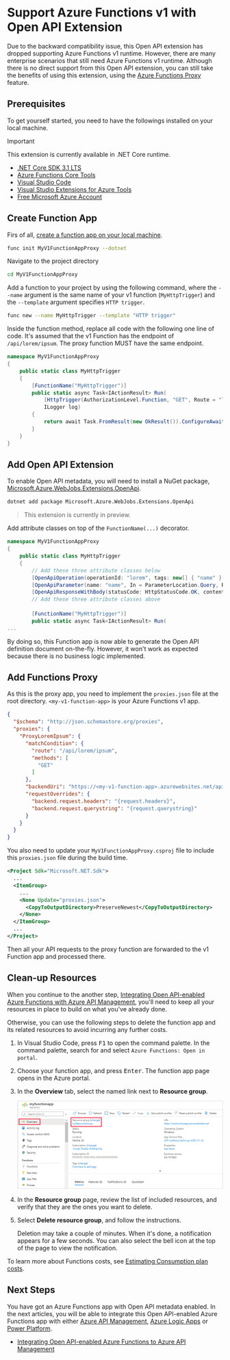 # Support Azure Functions v1 with Open API Extension #

Due to the backward compatibility issue, this Open API extension has dropped supporting Azure Functions v1 runtime. However, there are many enterprise scenarios that still need Azure Functions v1 runtime. Although there is no direct support from this Open API extension, you can still take the benefits of using this extension, using the [Azure Functions Proxy][az func proxy] feature.


## Prerequisites ##

To get yourself started, you need to have the followings installed on your local machine.

> [!IMPORTANT]
> This extension is currently available in .NET Core runtime.

* [.NET Core SDK 3.1 LTS][dotnet core sdk]
* [Azure Functions Core Tools][az func core tools]
* [Visual Studio Code][vs code]
* [Visual Studio Extensions for Azure Tools][vs code azure tools]
* [Free Microsoft Azure Account][az account free]


## Create Function App ##

Firs of all, [create a function app on your local machine][az func create].

```bash
func init MyV1FunctionAppProxy --dotnet
```

Navigate to the project directory

```bash
cd MyV1FunctionAppProxy
```

Add a function to your project by using the following command, where the `--name` argument is the same name of your v1 function (`MyHttpTrigger`) and the `--template` argument specifies `HTTP trigger`.

```bash
func new --name MyHttpTrigger --template "HTTP trigger"
```

Inside the function method, replace all code with the following one line of code. It's assumed that the v1 Function has the endpoint of `/api/lorem/ipsum`. The proxy function MUST have the same endpoint.

```csharp
namespace MyV1FunctionAppProxy
{
    public static class MyHttpTrigger
    {
        [FunctionName("MyHttpTrigger")]
        public static async Task<IActionResult> Run(
            [HttpTrigger(AuthorizationLevel.Function, "GET", Route = "lorem/ipsum")] HttpRequest req,
            ILogger log)
        {
            return await Task.FromResult(new OkResult()).ConfigureAwait(false);
        }
    }
}
```


## Add Open API Extension ##

To enable Open API metadata, you will need to install a NuGet package, [Microsoft.Azure.WebJobs.Extensions.OpenApi][az func openapi extension].

```bash
dotnet add package Microsoft.Azure.WebJobs.Extensions.OpenApi
```

> This extension is currently in preview.

Add attribute classes on top of the `FunctionName(...)` decorator.

```csharp
namespace MyV1FunctionAppProxy
{
    public static class MyHttpTrigger
    {
        // Add these three attribute classes below
        [OpenApiOperation(operationId: "lorem", tags: new[] { "name" }, Summary = "Gets lorem ipsum", Description = "This gets lorem ipsum.", Visibility = OpenApiVisibilityType.Important)]
        [OpenApiParameter(name: "name", In = ParameterLocation.Query, Required = true, Type = typeof(string), Summary = "The name", Description = "The name", Visibility = OpenApiVisibilityType.Important)]
        [OpenApiResponseWithBody(statusCode: HttpStatusCode.OK, contentType: "text/plain", bodyType: typeof(string), Summary = "The response", Description = "This returns the response")]
        // Add these three attribute classes above

        [FunctionName("MyHttpTrigger")]
        public static async Task<IActionResult> Run(
...
```

By doing so, this Function app is now able to generate the Open API definition document on-the-fly. However, it won't work as expected because there is no business logic implemented.


## Add Functions Proxy ##

As this is the proxy app, you need to implement the `proxies.json` file at the root directory. `<my-v1-function-app>` is your Azure Functions v1 app.

```json
{
  "$schema": "http://json.schemastore.org/proxies",
  "proxies": {
    "ProxyLoremIpsum": {
      "matchCondition": {
        "route": "/api/lorem/ipsum",
        "methods": [
          "GET"
        ]
      },
      "backendUri": "https://<my-v1-function-app>.azurewebsites.net/api/lorem/ipsum",
      "requestOverrides": {
        "backend.request.headers": "{request.headers}",
        "backend.request.querystring": "{request.querystring}"
      }
    }
  }
}
```

You also need to update your `MyV1FunctionAppProxy.csproj` file to include this `proxies.json` file during the build time.

```xml
<Project Sdk="Microsoft.NET.Sdk">
  ...
  <ItemGroup>
    ...
    <None Update="proxies.json">
      <CopyToOutputDirectory>PreserveNewest</CopyToOutputDirectory>
    </None>
  </ItemGroup>
  ...
</Project>
```

Then all your API requests to the proxy function are forwarded to the v1 Function app and processed there.


## Clean-up Resources ##

When you continue to the another step, [Integrating Open API-enabled Azure Functions with Azure API Management][docs apim], you'll need to keep all your resources in place to build on what you've already done.

Otherwise, you can use the following steps to delete the function app and its related resources to avoid incurring any further costs.

1. In Visual Studio Code, press <kbd>F1</kbd> to open the command palette. In the command palette, search for and select `Azure Functions: Open in portal`.
1. Choose your function app, and press <kbd>Enter</kbd>. The function app page opens in the Azure portal.
1. In the **Overview** tab, select the named link next to **Resource group**.

    ![Select the resource group to delete from the function app page][image-10]

1. In the **Resource group** page, review the list of included resources, and verify that they are the ones you want to delete.
1. Select **Delete resource group**, and follow the instructions.

   Deletion may take a couple of minutes. When it's done, a notification appears for a few seconds. You can also select the bell icon at the top of the page to view the notification.

To learn more about Functions costs, see [Estimating Consumption plan costs][az func costs].


## Next Steps ##

You have got an Azure Functions app with Open API metadata enabled. In the next articles, you will be able to integrate this Open API-enabled Azure Functions app with either [Azure API Management][az apim], [Azure Logic Apps][az logapp] or [Power Platform][power platform].

* [Integrating Open API-enabled Azure Functions to Azure API Management][docs apim]
<!-- * [Integrating Open API-enabled Azure Functions to Power Platform][docs powerplatform] -->


[image-10]: images/image-10.png

[docs apim]: integrate-with-apim.md
[docs powerplatform]: integrate-with-powerplatform.md

[dotnet core sdk]: https://dotnet.microsoft.com/download/dotnet-core/3.1?WT.mc_id=dotnet-0000-juyoo

[az account free]: https://azure.microsoft.com/free/?WT.mc_id=dotnet-0000-juyoo

[az func core tools]: https://docs.microsoft.com/azure/azure-functions/functions-run-local?WT.mc_id=dotnet-0000-juyoo
[az func openapi extension]: https://www.nuget.org/packages/Microsoft.Azure.WebJobs.Extensions.OpenApi
[az func proxy]: https://docs.microsoft.com/azure/azure-functions/functions-proxies?WT.mc_id=dotnet-0000-juyoo
[az func create]: https://docs.microsoft.com/en-us/azure/azure-functions/functions-create-first-azure-function-azure-cli?tabs=bash%2Cbrowser&pivots=programming-language-csharp&WT.mc_id=dotnet-0000-juyoo
[az func costs]: https://docs.microsoft.com/azure/azure-functions/functions-consumption-costs?WT.mc_id=dotnet-0000-juyoo

[vs code]: https://code.visualstudio.com/
[vs code azure tools]: https://marketplace.visualstudio.com/items?itemName=ms-vscode.vscode-node-azure-pack

[az apim]: https://docs.microsoft.com/azure/api-management/api-management-key-concepts?WT.mc_id=dotnet-0000-juyoo
[az logapp]: https://docs.microsoft.com/azure/logic-apps/logic-apps-overview?WT.mc_id=dotnet-0000-juyoo
[power platform]: https://powerplatform.microsoft.com/?WT.mc_id=dotnet-0000-juyoo
